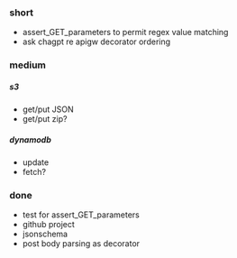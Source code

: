 ### short

- assert_GET_parameters to permit regex value matching
- ask chagpt re apigw decorator ordering

### medium

##### s3 

- get/put JSON
- get/put zip?

##### dynamodb

- update
- fetch?

### done

- test for assert_GET_parameters
- github project
- jsonschema
- post body parsing as decorator
